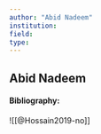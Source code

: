 ```yaml
---
author: "Abid Nadeem"
institution:
field:
type:
---
```


## Abid Nadeem
#### Bibliography:

![[@Hossain2019-no]]